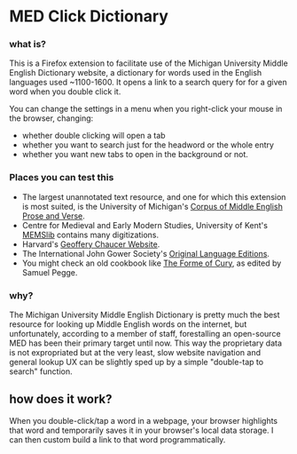 # MED Click Dictionary

### what is?
This is a Firefox extension to facilitate use of the Michigan University Middle English Dictionary website, a dictionary for words used in the English languages used ~1100-1600. It opens a link to a search query for for a given word when you double click it.  
  
You can change the settings in a menu when you right-click your mouse in the browser, changing: 
- whether double clicking will open a tab
- whether you want to search just for the headword or the whole entry
- whether you want new tabs to open in the background or not.

### Places you can test this
- The largest unannotated text resource, and one for which this extension is most suited, is the University of Michigan's [Corpus of Middle English Prose and Verse](https://quod.lib.umich.edu/c/cme/).
- Centre for Medieval and Early Modern Studies, University of Kent's [MEMSlib](https://www.memslib.co.uk/middle-english-texts) contains many digitizations.
- Harvard's [Geoffery Chaucer Website](https://chaucer.fas.harvard.edu/pages/john-gower-1325-1403).
- The International John Gower Society's [Original Language Editions](https://johngower.org/online-editions/).
- You might check an old cookbook like [The Forme of Cury](https://www.gutenberg.org/cache/epub/8102/pg8102.txt), as edited by Samuel Pegge.

### why?
The Michigan University Middle English Dictionary is pretty much the best resource for looking up Middle English words on the internet, but unfortunately, according to a member of staff, forestalling an open-source MED has been their primary target until now. This way the proprietary data is not expropriated but at the very least, slow website navigation and general lookup UX can be slightly sped up by a simple "double-tap to search" function.

## how does it work?
When you double-click/tap a word in a webpage, your browser highlights that word and temporarily saves it in your browser's local data storage. I can then custom build a link to that word programmatically.


